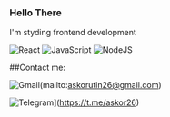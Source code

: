 
### Hello There 
I'm styding frontend development

![React](https://img.shields.io/badge/React-20232A?style=for-the-badge&logo=react&logoColor=61DAFB)
![JavaScript](https://img.shields.io/badge/JavaScript-F7DF1E?style=for-the-badge&logo=javascript&logoColor=black)
![NodeJS](https://img.shields.io/badge/Node.js-43853D?style=for-the-badge&logo=node.js&logoColor=white)

##Contact me:

![Gmail](https://img.shields.io/badge/Gmail-D14836?style=for-the-badge&logo=gmail&logoColor=white)(mailto:askorutin26@gmail.com)

![Telegram](https://img.shields.io/badge/Telegram-30363d?style=for-the-badge&logo=Telegram)](https://t.me/askor26)

